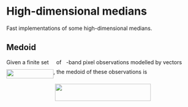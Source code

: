 # High-dimensional medians

Fast implementations of some high-dimensional medians.


## Medoid

Given a finite set <img src="https://rawgit.com/daleroberts/hdmedians/master/docs/97c2c0ac5d7c079601abd56a54c9475c.svg?6eeb7fdfcb&invert_in_darkmode" align=middle width=11.827860000000003pt height=22.564079999999983pt/> of <img src="https://rawgit.com/daleroberts/hdmedians/master/docs/2ec6e630f199f589a2402fdf3e0289d5.svg?3bae384ec8&invert_in_darkmode" align=middle width=8.239720500000002pt height=14.102549999999994pt/>-band pixel observations modelled by vectors <img src="https://rawgit.com/daleroberts/hdmedians/master/docs/8ce46e21b12b0c15b3683b17029ce564.svg?272845ca08&invert_in_darkmode" align=middle width=122.772045pt height=24.56552999999997pt/>, the medoid of these observations is
<p align="center"><img src="https://rawgit.com/daleroberts/hdmedians/master/docs/5fa598c589391a29c5482b6734190b1a.svg?188d374927&invert_in_darkmode" align=middle width=250.14pt height=44.878845pt/></p>
